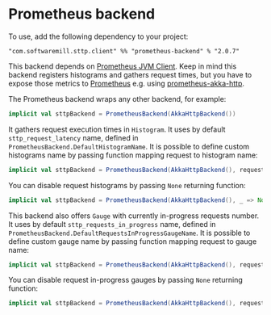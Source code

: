 # Prometheus backend

To use, add the following dependency to your project:

```
"com.softwaremill.sttp.client" %% "prometheus-backend" % "2.0.7"
```

This backend depends on [Prometheus JVM Client](https://github.com/prometheus/client_java). Keep in mind this backend registers histograms and gathers request times, but you have to expose those metrics to [Prometheus](https://prometheus.io/) e.g. using [prometheus-akka-http](https://github.com/lonelyplanet/prometheus-akka-http).

The Prometheus backend wraps any other backend, for example:

```scala
implicit val sttpBackend = PrometheusBackend(AkkaHttpBackend())
```

It gathers request execution times in `Histogram`. It uses by default `sttp_request_latency` name, defined in `PrometheusBackend.DefaultHistogramName`. It is possible to define custom histograms name by passing function mapping request to histogram name:

```scala
implicit val sttpBackend = PrometheusBackend(AkkaHttpBackend(), request => Some(request.uri.host))
```

You can disable request histograms by passing `None` returning function:

```scala
implicit val sttpBackend = PrometheusBackend(AkkaHttpBackend(), _ => None)
```

This backend also offers `Gauge` with currently in-progress requests number. It uses by default `sttp_requests_in_progress` name, defined in `PrometheusBackend.DefaultRequestsInProgressGaugeName`. It is possible to define custom gauge name by passing function mapping request to gauge name:

```scala
implicit val sttpBackend = PrometheusBackend(AkkaHttpBackend(), requestToInProgressGaugeNameMapper = request => Some(request.uri.host))
```

You can disable request in-progress gauges by passing `None` returning function:

```scala
implicit val sttpBackend = PrometheusBackend(AkkaHttpBackend(), requestToInProgressGaugeNameMapper = _ => None)
```
